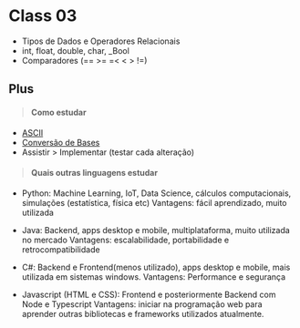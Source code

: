 # Class 03
- Tipos de Dados e Operadores Relacionais
- int, float, double, char, _Bool
- Comparadores (== >= =< < > !=)

## Plus
> #### Como estudar
- [ASCII](https://pt.wikipedia.org/wiki/ASCII)
- [Conversão de Bases](https://www.calculadoraonline.com.br/conversao-bases)
-  Assistir > Implementar (testar cada alteração)

> #### Quais outras linguagens estudar
- Python: Machine Learning, IoT, Data Science, cálculos computacionais, 
simulações (estatística, física etc)
Vantagens: fácil aprendizado, muito utilizada

- Java: Backend, apps desktop e mobile, multiplataforma, muito utilizada no mercado
Vantagens: escalabilidade, portabilidade e retrocompatibilidade

- C#: Backend e Frontend(menos utilizado), apps desktop e mobile, mais utilizada em sistemas windows.
Vantagens: Performance e segurança

- Javascript (HTML e CSS): Frontend e posteriormente Backend com Node e Typescript
Vantagens: iniciar na programação web para aprender outras bibliotecas e frameworks utilizados atualmente.